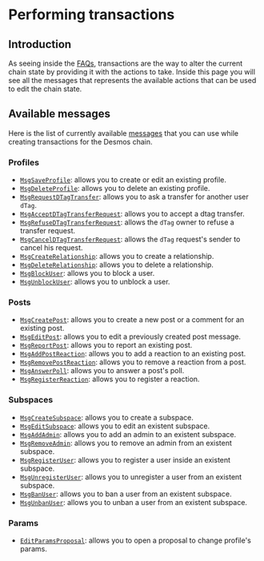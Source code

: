 # Performing transactions

## Introduction

As seeing inside the [FAQs](developer-faq.md#what-is-a-transaction), transactions are the way to alter the current chain
state by providing it with the actions to take. Inside this page you will see all the messages that represents the
available actions that can be used to edit the chain state.

## Available messages

Here is the list of currently available [messages](developer-faq.md#what-is-a-message) that you can use while creating
transactions for the Desmos chain.

### Profiles

* [`MsgSaveProfile`](msgs/profiles/save-profile.md): allows you to create or edit an existing profile.
* [`MsgDeleteProfile`](msgs/profiles/delete-profile.md): allows you to delete an existing profile.
* [`MsgRequestDTagTransfer`](msgs/profiles/request-dtag-transfer.md): allows you to ask a transfer for another
  user `dTag`.
* [`MsgAcceptDTagTransferRequest`](msgs/profiles/accept-dtag-transfer-request.md): allows you to accept a dtag transfer.
* [`MsgRefuseDTagTransferRequest`](msgs/profiles/refuse-dtag-transfer-request.md): allows the `dTag` owner to refuse a
  transfer request.
* [`MsgCancelDTagTransferRequest`](msgs/profiles/cancel-dtag-transfer-request.md): allows the `dTag` request's sender to
  cancel his request.
* [`MsgCreateRelationship`](msgs/profiles/create-relationship.md): allows you to create a relationship.
* [`MsgDeleteRelationship`](msgs/profiles/delete-relationship.md): allows you to delete a relationship.
* [`MsgBlockUser`](msgs/profiles/block-user.md): allows you to block a user.
* [`MsgUnblockUser`](msgs/profiles/unblock-user.md): allows you to unblock a user.

### Posts

* [`MsgCreatePost`](msgs/staging/posts/create-post.md): allows you to create a new post or a comment for an existing
  post.
* [`MsgEditPost`](msgs/staging/posts/edit-post.md): allows you to edit a previously created post message.
* [`MsgReportPost`](msgs/staging/reports/report-post.md): allows you to report an existing post.
* [`MsgAddPostReaction`](msgs/staging/posts/add-post-reaction.md): allows you to add a reaction to an existing post.
* [`MsgRemovePostReaction`](msgs/staging/posts/remove-post-reaction.md): allows you to remove a reaction from a post.
* [`MsgAnswerPoll`](msgs/staging/posts/answer-poll.md): allows you to answer a post's poll.
* [`MsgRegisterReaction`](msgs/staging/posts/register-reaction.md): allows you to register a reaction.

### Subspaces

* [`MsgCreateSubspace`](msgs/staging/subspaces/create-subspace.md): allows you to create a subspace.
* [`MsgEditSubspace`](msgs/staging/subspaces/edit-subspace.md): allows you to edit an existent subspace.
* [`MsgAddAdmin`](msgs/staging/subspaces/add-admin.md): allows you to add an admin to an existent subspace.
* [`MsgRemoveAdmin`](msgs/staging/subspaces/remove-admin.md): allows you to remove an admin from an existent subspace.
* [`MsgRegisterUser`](msgs/staging/subspaces/register-user.md): allows you to register a user inside an existent subspace.
* [`MsgUnregisterUser`](msgs/staging/subspaces/unregister-user.md): allows you to unregister a user from an existent subspace.
* [`MsgBanUser`](msgs/staging/subspaces/ban-user.md): allows you to ban a user from an existent subspace.
* [`MsgUnbanUser`](msgs/staging/subspaces/unban-user.md): allows you to unban a user from an existent subspace.

### Params
* [`EditParamsProposal`](msgs/staging/edit_param_proposal.md): allows you to open a proposal to change profile's params.
